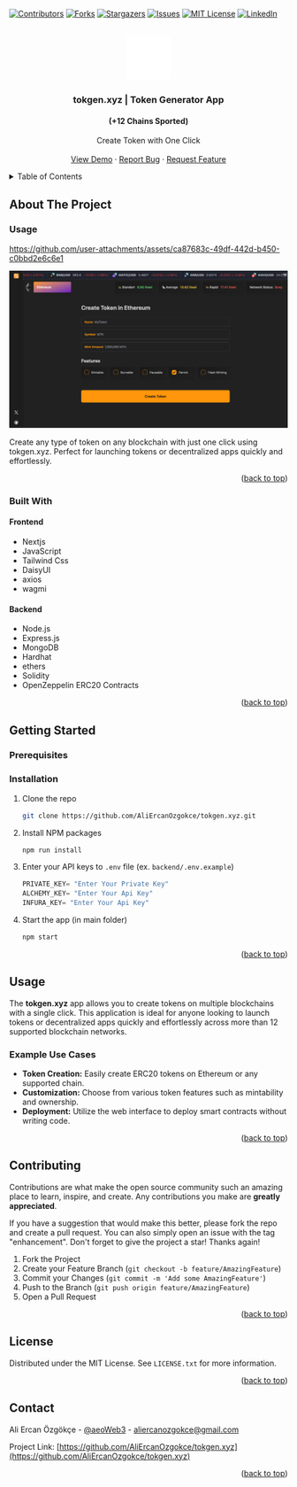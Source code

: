 <!-- Improved compatibility of back to top link: See: https://github.com/othneildrew/Best-README-Template/pull/73 -->
<a id="readme-top"></a>
<!--
*** Thanks for checking out the Best-README-Template. If you have a suggestion
*** that would make this better, please fork the repo and create a pull request
*** or simply open an issue with the tag "enhancement".
*** Don't forget to give the project a star!
*** Thanks again! Now go create something AMAZING! :D
-->



<!-- PROJECT SHIELDS -->
<!--
*** I'm using markdown "reference style" links for readability.
*** Reference links are enclosed in brackets [ ] instead of parentheses ( ).
*** See the bottom of this document for the declaration of the reference variables
*** for contributors-url, forks-url, etc. This is an optional, concise syntax you may use.
*** https://www.markdownguide.org/basic-syntax/#reference-style-links
-->
[![Contributors][contributors-shield]][contributors-url]
[![Forks][forks-shield]][forks-url]
[![Stargazers][stars-shield]][stars-url]
[![Issues][issues-shield]][issues-url]
[![MIT License][license-shield]][license-url]
[![LinkedIn][linkedin-shield]][linkedin-url]



<!-- PROJECT LOGO -->
<br />
<div align="center">
  <a href="https://github.com/AliErcanOzgokce/tokgen.xyz">
    <img src="tool/app/icon.svg" alt="tokgen.xyz" width="80" height="80">
  </a>

<h3 align="center">tokgen.xyz | Token Generator App</h3>
<h4> (+12 Chains Sported) </h4>

  <p align="center">
    Create Token with One Click 
    <br />
    <br />
    <a href="https://tokgen.xyz">View Demo</a>
    ·
    <a href="https://github.com/AliErcanOzgokce/tokgen.xyz/issues/new?labels=bug&template=bug-report---.md">Report Bug</a>
    ·
    <a href="https://github.com/AliErcanOzgokce/tokgen.xyz/issues/new?labels=enhancement&template=feature-request---.md">Request Feature</a>
  </p>
</div>



<!-- TABLE OF CONTENTS -->
<details>
  <summary>Table of Contents</summary>
  <ol>
    <li>
      <a href="#about-the-project">About The Project</a>
      <ul>
        <li><a href="#built-with">Built With</a></li>
      </ul>
    </li>
    <li>
      <a href="#getting-started">Getting Started</a>
      <ul>
        <li><a href="#prerequisites">Prerequisites</a></li>
        <li><a href="#installation">Installation</a></li>
      </ul>
    </li>
    <li><a href="#usage">Usage</a></li>
    <li><a href="#contributing">Contributing</a></li>
    <li><a href="#license">License</a></li>
    <li><a href="#contact">Contact</a></li>
  </ol>
</details>



<!-- ABOUT THE PROJECT -->
## About The Project

### Usage
https://github.com/user-attachments/assets/ca87683c-49df-442d-b450-c0bbd2e6c6e1



[![Product Name Screen Shot][product-screenshot]](https://tokgen.xyz)

Create any type of token on any blockchain with just one click using tokgen.xyz. Perfect for launching tokens or decentralized apps quickly and effortlessly. 

<p align="right">(<a href="#readme-top">back to top</a>)</p>



### Built With

#### Frontend
* Nextjs
* JavaScript
* Tailwind Css
* DaisyUI
* axios
* wagmi

#### Backend
* Node.js
* Express.js
* MongoDB
* Hardhat
* ethers
* Solidity
* OpenZeppelin ERC20 Contracts

<p align="right">(<a href="#readme-top">back to top</a>)</p>



<!-- GETTING STARTED -->
## Getting Started

### Prerequisites

### Installation

1. Clone the repo
   ```sh
   git clone https://github.com/AliErcanOzgokce/tokgen.xyz.git
   ```
2. Install NPM packages
   ```sh
   npm run install
   ```
3. Enter your API keys to `.env` file (ex. `backend/.env.example`)
   ```js
   PRIVATE_KEY= "Enter Your Private Key"
   ALCHEMY_KEY= "Enter Your Api Key"
   INFURA_KEY= "Enter Your Api Key"
   ```
4. Start the app (in main folder)
   ```sh
   npm start
   ```


<p align="right">(<a href="#readme-top">back to top</a>)</p>



<!-- USAGE EXAMPLES -->
## Usage

The **tokgen.xyz** app allows you to create tokens on multiple blockchains with a single click. This application is ideal for anyone looking to launch tokens or decentralized apps quickly and effortlessly across more than 12 supported blockchain networks. 

### Example Use Cases

- **Token Creation:** Easily create ERC20 tokens on Ethereum or any supported chain.
- **Customization:** Choose from various token features such as mintability and ownership.
- **Deployment:** Utilize the web interface to deploy smart contracts without writing code.


<p align="right">(<a href="#readme-top">back to top</a>)</p>





<!-- CONTRIBUTING -->
## Contributing

Contributions are what make the open source community such an amazing place to learn, inspire, and create. Any contributions you make are **greatly appreciated**.

If you have a suggestion that would make this better, please fork the repo and create a pull request. You can also simply open an issue with the tag "enhancement".
Don't forget to give the project a star! Thanks again!

1. Fork the Project
2. Create your Feature Branch (`git checkout -b feature/AmazingFeature`)
3. Commit your Changes (`git commit -m 'Add some AmazingFeature'`)
4. Push to the Branch (`git push origin feature/AmazingFeature`)
5. Open a Pull Request

<p align="right">(<a href="#readme-top">back to top</a>)</p>



<!-- LICENSE -->
## License

Distributed under the MIT License. See `LICENSE.txt` for more information.

<p align="right">(<a href="#readme-top">back to top</a>)</p>



<!-- CONTACT -->
## Contact

Ali Ercan Özgökçe - [@aeoWeb3](https://twitter.com/aeoWeb3) - aliercanozgokce@gmail.com

Project Link: [https://github.com/AliErcanOzgokce/tokgen.xyz](https://github.com/AliErcanOzgokce/tokgen.xyz)

<p align="right">(<a href="#readme-top">back to top</a>)</p>





<!-- MARKDOWN LINKS & IMAGES -->
<!-- https://www.markdownguide.org/basic-syntax/#reference-style-links -->
[contributors-shield]: https://img.shields.io/github/contributors/AliErcanOzgokce/tokgen.xyz.svg?style=for-the-badge
[contributors-url]: https://github.com/AliErcanOzgokce/tokgen.xyz/graphs/contributors
[forks-shield]: https://img.shields.io/github/forks/AliErcanOzgokce/tokgen.xyz.svg?style=for-the-badge
[forks-url]: https://github.com/AliErcanOzgokce/tokgen.xyz/network/members
[stars-shield]: https://img.shields.io/github/stars/AliErcanOzgokce/tokgen.xyz.svg?style=for-the-badge
[stars-url]: https://github.com/AliErcanOzgokce/tokgen.xyz/stargazers
[issues-shield]: https://img.shields.io/github/issues/AliErcanOzgokce/tokgen.xyz.svg?style=for-the-badge
[issues-url]: https://github.com/AliErcanOzgokce/tokgen.xyz/issues
[license-shield]: https://img.shields.io/github/license/AliErcanOzgokce/tokgen.xyz.svg?style=for-the-badge
[license-url]: https://github.com/AliErcanOzgokce/tokgen.xyz/blob/master/LICENSE.txt
[linkedin-shield]: https://img.shields.io/badge/-LinkedIn-black.svg?style=for-the-badge&logo=linkedin&colorB=555
[linkedin-url]: https://linkedin.com/in/aliercanozgokce
[product-screenshot]: screenshot.png
